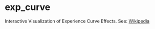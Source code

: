 # exp_curve
Interactive Visualization of Experience Curve Effects. See: <a href="https://en.wikipedia.org/wiki/Experience_curve_effects">Wikipedia</a>
